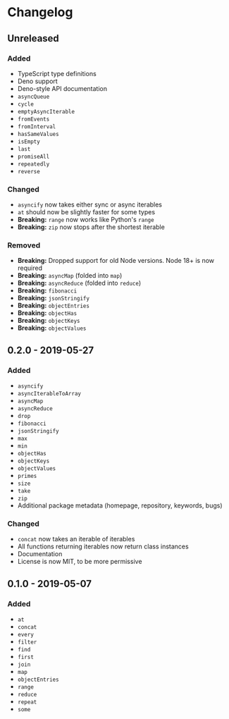# Changelog

## Unreleased

### Added

- TypeScript type definitions
- Deno support
- Deno-style API documentation
- `asyncQueue`
- `cycle`
- `emptyAsyncIterable`
- `fromEvents`
- `fromInterval`
- `hasSameValues`
- `isEmpty`
- `last`
- `promiseAll`
- `repeatedly`
- `reverse`

### Changed

- `asyncify` now takes either sync or async iterables
- `at` should now be slightly faster for some types
- **Breaking:** `range` now works like Python's `range`
- **Breaking:** `zip` now stops after the shortest iterable

### Removed

- **Breaking:** Dropped support for old Node versions. Node 18+ is now required
- **Breaking:** `asyncMap` (folded into `map`)
- **Breaking:** `asyncReduce` (folded into `reduce`)
- **Breaking:** `fibonacci`
- **Breaking:** `jsonStringify`
- **Breaking:** `objectEntries`
- **Breaking:** `objectHas`
- **Breaking:** `objectKeys`
- **Breaking:** `objectValues`

## 0.2.0 - 2019-05-27

### Added

- `asyncify`
- `asyncIterableToArray`
- `asyncMap`
- `asyncReduce`
- `drop`
- `fibonacci`
- `jsonStringify`
- `max`
- `min`
- `objectHas`
- `objectKeys`
- `objectValues`
- `primes`
- `size`
- `take`
- `zip`
- Additional package metadata (homepage, repository, keywords, bugs)

### Changed

- `concat` now takes an iterable of iterables
- All functions returning iterables now return class instances
- Documentation
- License is now MIT, to be more permissive

## 0.1.0 - 2019-05-07

### Added

- `at`
- `concat`
- `every`
- `filter`
- `find`
- `first`
- `join`
- `map`
- `objectEntries`
- `range`
- `reduce`
- `repeat`
- `some`
